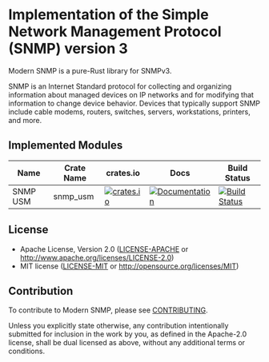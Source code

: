 # Implementation of the Simple Network Management Protocol (SNMP) version 3

Modern SNMP is a pure-Rust library for SNMPv3.

SNMP is an Internet Standard protocol for collecting and organizing information about managed devices on IP networks and for modifying that information to change device behavior. Devices that typically support SNMP include cable modems, routers, switches, servers, workstations, printers, and more.

## Implemented Modules

| Name | Crate Name | crates.io | Docs | Build Status |
|------|------------|-----------|------|--------------|
|SNMP USM|snmp_usm|[![crates.io](https://img.shields.io/crates/v/snmp_usm.svg)](https://crates.io/crates/snmp_usm)|[![Documentation](https://docs.rs/snmp_usm/badge.svg)](https://docs.rs/snmp_usm)|[![Build Status](https://travis-ci.org/davedufresne/modern_snmp.svg?branch=master)](https://travis-ci.org/davedufresne/modern_snmp)|

## License

* Apache License, Version 2.0 ([LICENSE-APACHE](LICENSE-APACHE) or <http://www.apache.org/licenses/LICENSE-2.0>)
* MIT license ([LICENSE-MIT](LICENSE-MIT) or <http://opensource.org/licenses/MIT>)

## Contribution

To contribute to Modern SNMP, please see [CONTRIBUTING](CONTRIBUTING.md).

Unless you explicitly state otherwise, any contribution intentionally submitted for inclusion in the work by you, as defined in the Apache-2.0 license, shall be dual licensed as above, without any additional terms or conditions.
